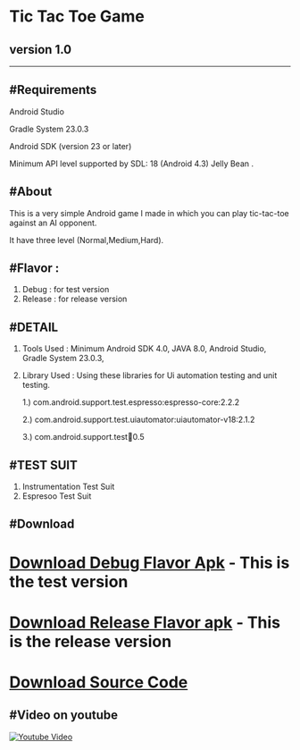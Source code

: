 Tic Tac Toe Game
================
version 1.0
--------------
--------------------------
#Requirements
----------------------
Android Studio

Gradle System 23.0.3

Android SDK (version 23 or later)

Minimum API level supported by SDL: 18 (Android 4.3) Jelly Bean .


#About
----------------
This is a very simple Android game I made in which you can play tic-tac-toe against an AI opponent.

It have three level (Normal,Medium,Hard).

#Flavor : 
-------------
1. Debug : for test version
2. Release : for release version


#DETAIL
----------------------
1. Tools Used : Minimum Android SDK 4.0, JAVA 8.0, Android Studio, Gradle System 23.0.3,
   
2. Library Used : Using these libraries for Ui automation testing and unit testing.

      1.) com.android.support.test.espresso:espresso-core:2.2.2

      2.) com.android.support.test.uiautomator:uiautomator-v18:2.1.2

      3.) com.android.support.test:runner:0.5
      
#TEST SUIT
-------------------------

1. Instrumentation Test Suit
2. Espresoo Test Suit

#Download
----------------
 **[Download Debug Flavor Apk](https://bitbucket.org/rahul_yadav_/tic-tac-toe-game/downloads/Tic%20Tac%20Toe-1.0-sandbox-debug.apk)** - This is the test version
======================
 **[Download Release Flavor apk](https://bitbucket.org/rahul_yadav_/tic-tac-toe-game/downloads/Tic%20Tac%20Toe-1.0-production-release.apk)** - This is the release version
========================
 **[Download Source Code](https://bitbucket.org/rahul_yadav_/tic-tac-toe-game/get/ec5f107f03ed.zip)** 
========================

#Video on youtube
------------------------
[![Youtube Video](https://bitbucket.org/rahul_yadav_/tic-tac-toe-game/downloads/youtube-screenshot.png)](https://www.youtube.com/watch?v=aZx0xY8ejvQ "Video")